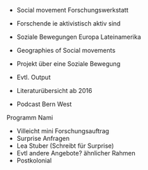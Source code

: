 
- Social movement Forschungswerkstatt
- Forschende ie aktivistisch aktiv sind
- Soziale Bewegungen Europa Lateinamerika
- Geographies of Social movements
- Projekt über eine Soziale Bewegung
- Evtl. Output

- Literaturübersicht ab 2016


- Podcast Bern West


Programm Nami

- Villeicht mini Forschungsauftrag
- Surprise Anfragen 
- Lea Stuber (Schreibt für Surprise)
- Evtl andere Angebote? ähnlicher Rahmen 
- Postkolonial